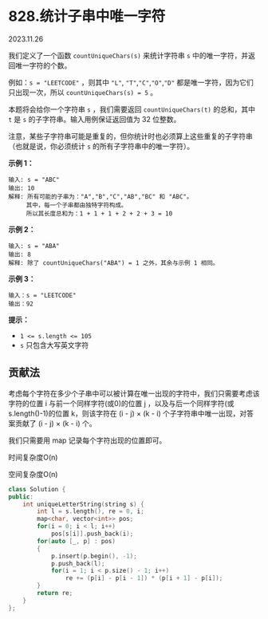 # 828.统计子串中唯一字符

2023.11.26

我们定义了一个函数 `countUniqueChars(s)` 来统计字符串 `s` 中的唯一字符，并返回唯一字符的个数。

例如：`s = "LEETCODE"` ，则其中 `"L"`, `"T"`,`"C"`,`"O"`,`"D"` 都是唯一字符，因为它们只出现一次，所以 `countUniqueChars(s) = 5` 。

本题将会给你一个字符串 `s` ，我们需要返回 `countUniqueChars(t)` 的总和，其中 `t` 是 `s` 的子字符串。输入用例保证返回值为 32 位整数。

注意，某些子字符串可能是重复的，但你统计时也必须算上这些重复的子字符串（也就是说，你必须统计 `s` 的所有子字符串中的唯一字符）。

**示例 1：**

```
输入: s = "ABC"
输出: 10
解释: 所有可能的子串为："A","B","C","AB","BC" 和 "ABC"。
     其中，每一个子串都由独特字符构成。
     所以其长度总和为：1 + 1 + 1 + 2 + 2 + 3 = 10
```

**示例 2：**

```
输入: s = "ABA"
输出: 8
解释: 除了 countUniqueChars("ABA") = 1 之外，其余与示例 1 相同。
```

**示例 3：**

```
输入：s = "LEETCODE"
输出：92
```

**提示：**

- `1 <= s.length <= 105`
- `s` 只包含大写英文字符



## 贡献法

考虑每个字符在多少个子串中可以被计算在唯一出现的字符中，我们只需要考虑该字符的位置 i 与前一个同样字符(或0)的位置 j ，以及与后一个同样字符(或s.length()-1)的位置 k，则该字符在 (i - j) $\times$ (k - i) 个子字符串中唯一出现，对答案贡献了 (i - j) $\times$ (k - i) 个。

我们只需要用 map 记录每个字符出现的位置即可。

时间复杂度O(n)

空间复杂度O(n)

```c++
class Solution {
public:
    int uniqueLetterString(string s) {
        int l = s.length(), re = 0, i;
        map<char, vector<int>> pos;
        for(i = 0; i < l; i++)
            pos[s[i]].push_back(i);
        for(auto [_, p] : pos)
        {
            p.insert(p.begin(), -1);
            p.push_back(l);
            for(i = 1; i < p.size() - 1; i++)
                re += (p[i] - p[i - 1]) * (p[i + 1] - p[i]);
        }
        return re;
    }
};
```

